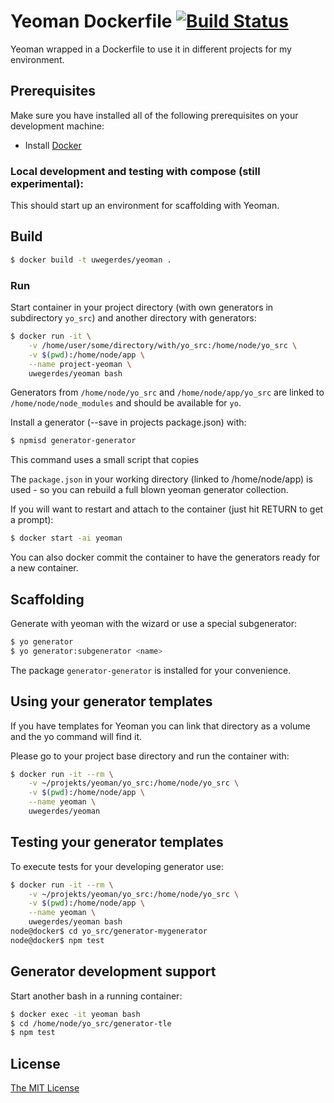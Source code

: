 # Yeoman Dockerfile [![Build Status](https://travis-ci.org/UweGerdes/docker-yeoman.svg?branch=master)](https://travis-ci.org/UweGerdes/docker-yeoman)

Yeoman wrapped in a Dockerfile to use it in different projects for my environment.

## Prerequisites

Make sure you have installed all of the following prerequisites on your development machine:

* Install [Docker](https://docs.docker.com/installation/#installation)

### Local development and testing with compose (still experimental):

This should start up an environment for scaffolding with Yeoman.

## Build

```bash
$ docker build -t uwegerdes/yeoman .
```

### Run

Start container in your project directory (with own generators in subdirectory `yo_src`) and another directory with generators:

```bash
$ docker run -it \
	-v /home/user/some/directory/with/yo_src:/home/node/yo_src \
	-v $(pwd):/home/node/app \
	--name project-yeoman \
	uwegerdes/yeoman bash
```

Generators from `/home/node/yo_src` and `/home/node/app/yo_src` are linked to `/home/node/node_modules` and should be available for `yo`.

Install a generator (--save in projects package.json) with:

```bash
$ npmisd generator-generator
```

This command uses a small script that copies

The `package.json` in your working directory (linked to /home/node/app) is used - so you can rebuild a full blown yeoman generator collection.

If you will want to restart and attach to the container (just hit RETURN to get a prompt):

```bash
$ docker start -ai yeoman
```

You can also docker commit the container to have the generators ready for a new container.

## Scaffolding

Generate with yeoman with the wizard or use a special subgenerator:

```bash
$ yo generator
$ yo generator:subgenerator <name>
```

The package `generator-generator` is installed for your convenience.

## Using your generator templates

If you have templates for Yeoman you can link that directory as a volume and the yo command will find it.

Please go to your project base directory and run the container with:

```bash
$ docker run -it --rm \
	-v ~/projekts/yeoman/yo_src:/home/node/yo_src \
	-v $(pwd):/home/node/app \
	--name yeoman \
	uwegerdes/yeoman
```

## Testing your generator templates

To execute tests for your developing generator use:

```bash
$ docker run -it --rm \
	-v ~/projekts/yeoman/yo_src:/home/node/yo_src \
	-v $(pwd):/home/node/app \
	--name yeoman \
	uwegerdes/yeoman bash
node@docker$ cd yo_src/generator-mygenerator
node@docker$ npm test
```

## Generator development support

Start another bash in a running container:

```bash
$ docker exec -it yeoman bash
$ cd /home/node/yo_src/generator-tle
$ npm test
```

## License

[The MIT License](LICENSE.md)

